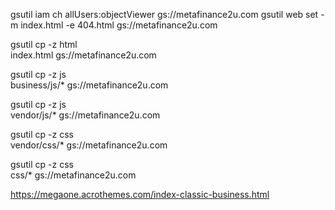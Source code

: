 
gsutil iam ch allUsers:objectViewer gs://metafinance2u.com
gsutil web set -m index.html -e 404.html gs://metafinance2u.com

gsutil cp -z html \
  index.html gs://metafinance2u.com

gsutil cp -z js \
  business/js/* gs://metafinance2u.com

gsutil cp -z js \
  vendor/js/* gs://metafinance2u.com

gsutil cp -z css \
  vendor/css/* gs://metafinance2u.com  

gsutil cp -z css \
  css/* gs://metafinance2u.com    



https://megaone.acrothemes.com/index-classic-business.html


<!-- Global site tag (gtag.js) - Google Analytics -->
<script async src="https://www.googletagmanager.com/gtag/js?id=UA-219570784-1">
</script>
<script>
  window.dataLayer = window.dataLayer || [];
  function gtag(){dataLayer.push(arguments);}
  gtag('js', new Date());

  gtag('config', 'UA-219570784-1');
</script>